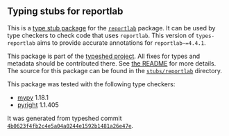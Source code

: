 ## Typing stubs for reportlab

This is a [type stub package](https://typing.python.org/en/latest/tutorials/external_libraries.html)
for the [`reportlab`](https://github.com/MrBitBucket/reportlab-mirror) package. It can be used by type checkers
to check code that uses `reportlab`. This version of
`types-reportlab` aims to provide accurate annotations for
`reportlab~=4.4.1`.

This package is part of the [typeshed project](https://github.com/python/typeshed).
All fixes for types and metadata should be contributed there.
See [the README](https://github.com/python/typeshed/blob/main/README.md)
for more details. The source for this package can be found in the
[`stubs/reportlab`](https://github.com/python/typeshed/tree/main/stubs/reportlab)
directory.

This package was tested with the following type checkers:
* [mypy](https://github.com/python/mypy/) 1.18.1
* [pyright](https://github.com/microsoft/pyright) 1.1.405

It was generated from typeshed commit
[`4b0623f4fb2c4e5a04a0244e1592b1481a26e47e`](https://github.com/python/typeshed/commit/4b0623f4fb2c4e5a04a0244e1592b1481a26e47e).